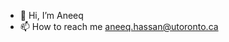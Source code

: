 - 👋 Hi, I’m Aneeq
- 📫 How to reach me aneeq.hassan@utoronto.ca

<!---
HassanA01/HassanA01 is a ✨ special ✨ repository because its `README.md` (this file) appears on your GitHub profile.
You can click the Preview link to take a look at your changes.
--->
